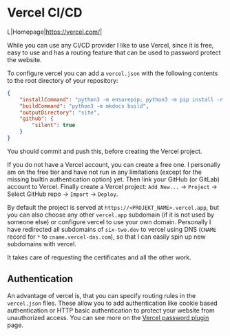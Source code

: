 # Vercel CI/CD

L|Homepage|https://vercel.com/|

While you can use any CI/CD provider I like to use Vercel, since it is free, easy to use and has a routing feature that can be used to password protect the website.

To configure vercel you can add a `vercel.json` with the following contents to the root directory of your repository:

```json
{
    "installCommand": "python3 -m ensurepip; python3 -m pip install -r requirements.txt",
    "buildCommand": "python3 -m mkdocs build",
    "outputDirectory": "site",
    "github": {
        "silent": true
    }
}
```

You should commit and push this, before creating the Vercel project.

If you do not have a Vercel account, you can create a free one.
I personally am on the free tier and have not run in any limitations (except for the missing builtin authentication option) yet.
Then link your GitHub (or GitLab) account to Vercel.
Finally create a Vercel project: `Add New...` -> `Project` -> Select GitHub repo -> `Import` -> `Deploy`.

By default the project is served at `https://<PROJEKT_NAME>.vercel.app`, but you can also choose any other `vercel.app` subdomain (if it is not used by someone else) or configure vercel to use your own domain.
Personally I have redirected all subdomains of `six-two.dev` to vercel using DNS (`CNAME` record for `*` to `cname.vercel-dns.com`), so that I can easily spin up new subdomains with vercel.

It takes care of requesting the certificates and all the other work.

## Authentication

An advantage of vercel is, that you can specify routing rules in the `vercel.json` files.
These allow you to add authentication like cookie based authentication or HTTP basic authentication to protect your website from unauthorized access.
You can see more on the [Vercel password plugin](vercel-pw.md) page.

